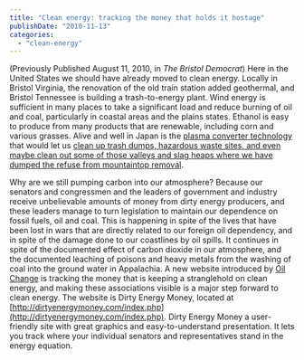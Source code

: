 ```yaml
---
title: "Clean energy: tracking the money that holds it hostage"
publishDate: "2010-11-13"
categories: 
  - "clean-energy"
---
```


(Previously Published August 11, 2010, in _The Bristol Democrat_) Here in the United States we should have already moved to clean energy. Locally in Bristol Virginia, the renovation of the old train station added geothermal, and Bristol Tennessee is building a trash-to-energy plant. Wind energy is sufficient in many places to take a significant load and reduce burning of oil and coal, particularly in coastal areas and the plains states. Ethanol is easy to produce from many products that are renewable, including corn and various grasses. Alive and well in Japan is the [plasma converter technology](http://science.howstuffworks.com/environmental/energy/plasma-converter3.htm) that would let us [clean up trash dumps, hazardous waste sites, and even maybe clean out some of those valleys and slag heaps where we have dumped the refuse from mountaintop removal](http://www.theplasmasolution.com/).

Why are we still pumping carbon into our atmosphere? Because our senators and congressmen and the leaders of government and industry receive unbelievable amounts of money from dirty energy producers, and these leaders manage to turn legislation to maintain our dependence on fossil fuels, oil and coal. This is happening in spite of the lives that have been lost in wars that are directly related to our foreign oil dependency, and in spite of the damage done to our coastlines by oil spills. It continues in spite of the documented effect of carbon dioxide in our atmosphere, and the documented leaching of poisons and heavy metals from the washing of coal into the ground water in Appalachia. A new website introduced by [Oil Change](http://priceofoil.org/) is tracking the money that is keeping a stranglehold on clean energy, and making these associations visible is a major step forward to clean energy. The website is Dirty Energy Money, located at [http://dirtyenergymoney.com/index.php](http://dirtyenergymoney.com/index.php). Dirty Energy Money a user-friendly site with great graphics and easy-to-understand presentation. It lets you track where your individual senators and representatives stand in the energy equation.
